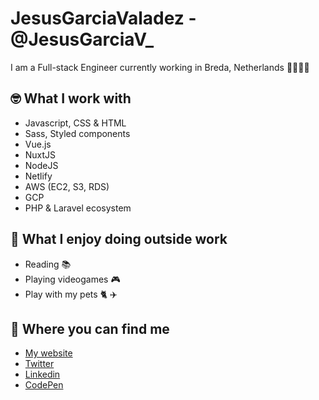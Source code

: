 # JesusGarciaValadez - @JesusGarciaV_

I am a Full-stack Engineer currently working in Breda, Netherlands 🏻👦🏻‍💻

## 🤓 What I work with
- Javascript, CSS & HTML
- Sass, Styled components
- Vue.js
- NuxtJS
- NodeJS
- Netlify
- AWS (EC2, S3, RDS)
- GCP
- PHP & Laravel ecosystem

## 💜 What I enjoy doing outside work
- Reading 📚
- Playing videogames 🎮 
- Play with my pets 🐈 ✈️ 

## 📍 Where you can find me
- [My website](https://www.jesusgarciavaladez.dev/)
- [Twitter](https://twitter.com/JesusGarciaV_)
- [Linkedin](https://www.linkedin.com/in/jesusgarciavaladez/)
- [CodePen](https://codepen.io/JesusGarciaValadez)
